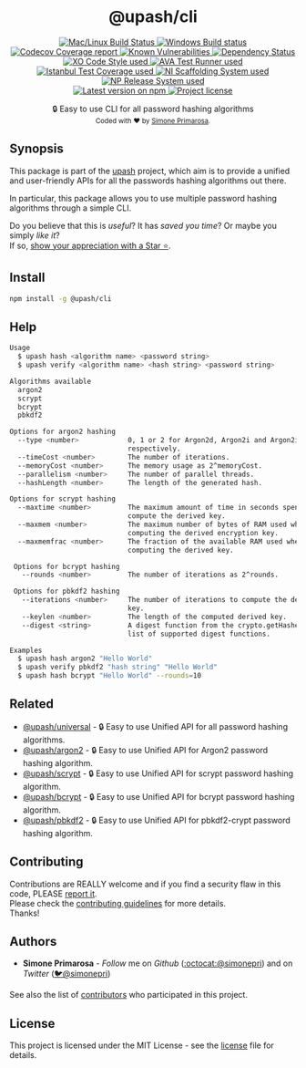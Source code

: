 <h1 align="center">
  <b>@upash/cli</b>
</h1>
<p align="center">
  <!-- CI - TravisCI -->
  <a href="https://travis-ci.org/simonepri/upash-cli">
    <img src="https://img.shields.io/travis/simonepri/upash-cli/master.svg?label=MacOS%20%26%20Linux" alt="Mac/Linux Build Status" />
  </a>
  <!-- CI - AppVeyor -->
  <a href="https://ci.appveyor.com/project/simonepri/upash-cli">
    <img src="https://img.shields.io/appveyor/ci/simonepri/upash-cli/master.svg?label=Windows" alt="Windows Build status" />
  </a>
  <!-- Coverage - Codecov -->
  <a href="https://codecov.io/gh/simonepri/upash-cli">
    <img src="https://img.shields.io/codecov/c/github/simonepri/upash-cli/master.svg" alt="Codecov Coverage report" />
  </a>
  <!-- DM - Snyk -->
  <a href="https://snyk.io/test/github/simonepri/upash-cli?targetFile=package.json">
    <img src="https://snyk.io/test/github/simonepri/upash-cli/badge.svg?targetFile=package.json" alt="Known Vulnerabilities" />
  </a>
  <!-- DM - David -->
  <a href="https://david-dm.org/simonepri/upash-cli">
    <img src="https://david-dm.org/simonepri/upash-cli/status.svg" alt="Dependency Status" />
  </a>

  <br/>

  <!-- Code Style - XO-Prettier -->
  <a href="https://github.com/xojs/xo">
    <img src="https://img.shields.io/badge/code_style-XO+Prettier-5ed9c7.svg" alt="XO Code Style used" />
  </a>
  <!-- Test Runner - AVA -->
  <a href="https://github.com/avajs/ava">
    <img src="https://img.shields.io/badge/test_runner-AVA-fb3170.svg" alt="AVA Test Runner used" />
  </a>
  <!-- Test Coverage - Istanbul -->
  <a href="https://github.com/istanbuljs/nyc">
    <img src="https://img.shields.io/badge/test_coverage-NYC-fec606.svg" alt="Istanbul Test Coverage used" />
  </a>
  <!-- Init - ni -->
  <a href="https://github.com/simonepri/ni">
    <img src="https://img.shields.io/badge/initialized_with-ni-e74c3c.svg" alt="NI Scaffolding System used" />
  </a>
  <!-- Release - np -->
  <a href="https://github.com/sindresorhus/np">
    <img src="https://img.shields.io/badge/released_with-np-6c8784.svg" alt="NP Release System used" />
  </a>

  <br/>

  <!-- Version - npm -->
  <a href="https://www.npmjs.com/package/upash-cli">
    <img src="https://img.shields.io/npm/v/upash-cli.svg" alt="Latest version on npm" />
  </a>
  <!-- License - MIT -->
  <a href="https://github.com/simonepri/upash-cli/tree/master/license">
    <img src="https://img.shields.io/github/license/simonepri/upash-cli.svg" alt="Project license" />
  </a>
</p>
<p align="center">
  🔒 Easy to use CLI for all password hashing algorithms

  <br/>

  <sub>
    Coded with ❤️ by <a href="#authors">Simone Primarosa</a>.
  </sub>
</p>

## Synopsis
This package is part of the [upash][home] project,
which aim is to provide a unified and user-friendly APIs for all the passwords
hashing algorithms out there.  

In particular, this package allows you to use multiple password hashing
algorithms through a simple CLI.

Do you believe that this is *useful*?
It has *saved you time*?
Or maybe you simply *like it*?  
If so, [show your appreciation with a Star ⭐️][start].

## Install
```bash
npm install -g @upash/cli
```

## Help
```bash
Usage
  $ upash hash <algorithm name> <password string>
  $ upash verify <algorithm name> <hash string> <password string>

Algorithms available
  argon2
  scrypt
  bcrypt
  pbkdf2

Options for argon2 hashing
  --type <number>            0, 1 or 2 for Argon2d, Argon2i and Argon2id
                             respectively.
  --timeCost <number>        The number of iterations.
  --memoryCost <number>      The memory usage as 2^memoryCost.
  --parallelism <number>     The number of parallel threads.
  --hashLength <number>      The length of the generated hash.

Options for scrypt hashing
  --maxtime <number>         The maximum amount of time in seconds spent to
                             compute the derived key.
  --maxmem <number>          The maximum number of bytes of RAM used when
                             computing the derived encryption key.
  --maxmemfrac <number>      The fraction of the available RAM used when
                             computing the derived key.

 Options for bcrypt hashing
   --rounds <number>         The number of iterations as 2^rounds.

 Options for pbkdf2 hashing
   --iterations <number>     The number of iterations to compute the derived
                             key.
   --keylen <number>         The length of the computed derived key.
   --digest <string>         A digest function from the crypto.getHashes()
                             list of supported digest functions.

Examples
  $ upash hash argon2 "Hello World"
  $ upash verify pbkdf2 "hash string" "Hello World"
  $ upash hash bcrypt "Hello World" --rounds=10
```

## Related
- [@upash/universal][universal] -
🔒 Easy to use Unified API for all password hashing algorithms.
- [@upash/argon2][argon2] -
🔒 Easy to use Unified API for Argon2 password hashing algorithm.
- [@upash/scrypt][scrypt] -
🔒 Easy to use Unified API for scrypt password hashing algorithm.
- [@upash/bcrypt][bcrypt] -
🔒 Easy to use Unified API for bcrypt password hashing algorithm.
- [@upash/pbkdf2][pbkdf2] -
🔒 Easy to use Unified API for pbkdf2-crypt password hashing algorithm.

## Contributing
Contributions are REALLY welcome and if you find a security flaw in this code,
PLEASE [report it][new issue].  
Please check the [contributing guidelines][contributing] for more details.  
Thanks!

## Authors
- **Simone Primarosa** - *Follow* me on
*Github* ([:octocat:@simonepri][github:simonepri]) and on 
*Twitter* ([🐦@simonepri][twitter:simonepri])

See also the list of [contributors][contributors] who participated in this project.

## License
This project is licensed under the MIT License - see the [license][license] file for details.

<!-- Links -->
[home]: https://github.com/simonepri/upash

[start]: https://github.com/simonepri/upash-cli#start-of-content
[new issue]: https://github.com/simonepri/upash-cli/issues/new
[contributors]: https://github.com/simonepri/upash-cli/contributors

[license]: https://github.com/simonepri/upash-cli/tree/master/license
[contributing]: https://github.com/simonepri/upash-cli/tree/master/.github/contributing.md

[universal]: https://github.com/simonepri/upash-universal
[argon2]: https://github.com/simonepri/upash-argon2
[scrypt]: https://github.com/simonepri/upash-scrypt
[bcrypt]: https://github.com/simonepri/upash-bcrypt
[pbkdf2]: https://github.com/simonepri/upash-pbkdf2

[github:simonepri]: https://github.com/simonepri
[twitter:simonepri]: http://twitter.com/intent/user?screen_name=simoneprimarosa
